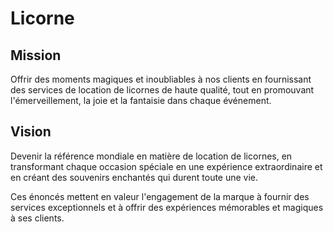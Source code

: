# Licorne
## Mission 
Offrir des moments magiques et inoubliables à nos clients en fournissant des services de location de licornes de haute qualité, tout en promouvant l'émerveillement, la joie et la fantaisie dans chaque événement.
## Vision
Devenir la référence mondiale en matière de location de licornes, en transformant chaque occasion spéciale en une expérience extraordinaire et en créant des souvenirs enchantés qui durent toute une vie.

Ces énoncés mettent en valeur l'engagement de la marque à fournir des services exceptionnels et à offrir des expériences mémorables et magiques à ses clients. 